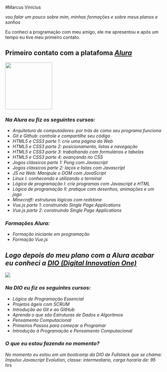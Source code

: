 #Marcus Vinícius
<em><p>vou falar um pouco sobre mim, minhas formações e sobre meus planos e sonhos</p></em>
<p>Eu conheci a programação com meu amigo, ele me apresentou e após um tempo eu tive meu primeiro contato.</p>
<p><strong><h2>Primeiro contato com a platafoma <em><a href="https://www.alura.com.br/">Alura</a></h2><em></strong></p>
<img src="https://www.alura.com.br/assets/img/alura-logo-white.1647533642.svg" heigth="150" width="150">
  <p><h3>Na Alura eu fiz os seguintes cursos:</h3></p>
<ul>
  <li>Arquitetura de computadores: por trás de como seu programa funciona</li>
  <li>Git e Github: controle e compartilhe seu código</li>
  <li>HTML5 e CSS3 parte 1: crie uma página da Web</li>
  <li>HTML5 e CSS3 parte 2: posicionamento, listas e navegação</li>
  <li>HTML5 e CSS3 parte 3: trabalhando com formulários e tabelas</li>
  <li>HTML5 e CSS3 parte 4: avançando no CSS</li>
  <li>Jogos clássicos parte 1: Pong com Javascript</li>
  <li>Jogos clássicos parte 2: laços e listas com Javascript</li>
  <li>JS na Web: Manipule o DOM com JavaScript</li>
  <li>Linux I: conhecendo e utilizando o terminal</li>
  <li>Lógica de programação I: crie programas com Javascript e HTML</li>
  <li>Lógica de programação II: pratique com desenhos, animações e um jogo</li>
  <li>Minecraft: estruturas lógicas com redstone</li>
  <li>Vue.js parte 1: construindo Single Page Applications</li>
  <li>Vue.js parte 2: construindo Single Page Applications</li>
</ul>
 <p><h3>Formações Alura:</h3></p>
<ul>
  <li>Formação iniciante em programação</li>
  <li>Formação Vue.js</li>
</ul>
<p><strong><h2>Logo depois do meu plano com a Alura acabar eu conheci a <em><a href="https://www.dio.me/">DIO (Digital Innovation One)</a></h2><em></strong></p>
<img src="https://imgs.search.brave.com/cMJ3GjcN3kidwn9rb1Dx0xhmqfJstRhjmHIbMCkLULo/rs:fit:711:225:1/g:ce/aHR0cHM6Ly90c2Ux/Lm1tLmJpbmcubmV0/L3RoP2lkPU9JUC5M/bnZWRDAtOEJzZ2Yz/eWJYd0c1ZmFnSGFF/OCZwaWQ9QXBp">
  <p><h3>Na DIO eu fiz os seguintes cursos:</h3></p>
<ul>
  <li>Lógica de Programação Essencial</li>
  <li>Projetos ágeis com SCRUM</li>
  <li>Introdução ao Git e ao GitHub</li>
  <li>Aprenda o que são Estruturas de Dados e Algoritmos</li>
  <li>Pensamento Computacional</li>
  <li>Primeiros Passos para começar a Programar</li>
  <li>Introdução à Programação e Pensamento Computacional</li>
</ul>
<p><h3>O que eu estou fazendo no momento?</h3></p>
<p>No momento eu estou em um bootcamp da DIO de Fullstack que se chama: Impulso Javascript Evolution, classe: intermediario, carga horaria de:  95 hrs</p>
